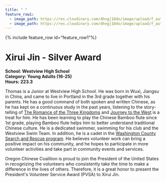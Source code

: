 ```yaml
---
title: " "
feature_row1:
  - image_path: https://res.cloudinary.com/dhngj18do/image/upload/f_auto,q_auto/v1/images/pvsa/2022_Xirui_Jin
  - image_path: https://res.cloudinary.com/dhngj18do/image/upload/f_auto,q_auto/v1/images/activities/year_2022
---
```


{% include feature_row id="feature_row1"%}

# Xirui Jin - Silver Award

**School: Westview High School**  
**Category: Young Adults (16-25)**  
**Hours: 223.3**  

Thomas is a Junior at Westview High School. He was born in Wuxi, Jiangsu in China, and came to live in Portland in the 3rd grade together with his parents. He has a good command of both spoken and written Chinese, as he has kept on a continuous study in the past years, listening to the story-telling of [The Romance of the Three Kingdoms](https://en.wikipedia.org/wiki/Romance_of_the_Three_Kingdoms) and [Journey to the West](https://en.wikipedia.org/wiki/Journey_to_the_West) is a treat for him. He has been learning to play the Chinese Bamboo flute since 1st grade, playing Bamboo flute helps him to better understand traditional Chinese culture. He is a dedicated swimmer, swimming for his club and the Westview Swim Team. In addition, he is a cadet in the [Washington County Search and Rescue program](https://www.washingtoncountyor.gov/sheriff/services-division/get-involved#search-and-rescue). He believes volunteer work can bring a positive impact on his community, and he hopes to participate in more volunteer activities and take part in community events and services.

Oregon Chinese Coalition is proud to join the President of the United States in recognizing the volunteers who consistently take the time to make a difference in the lives of others. Therefore, it is a great honor to present the President's Volunteer Service Award (PVSA) to Xirui Jin.
